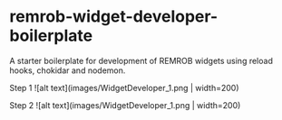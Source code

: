 # remrob-widget-developer-boilerplate
A starter boilerplate for development of REMROB widgets using reload hooks, chokidar and nodemon.


Step 1
![alt text](images/WidgetDeveloper_1.png | width=200)

Step 2
![alt text](images/WidgetDeveloper_1.png | width=200)
